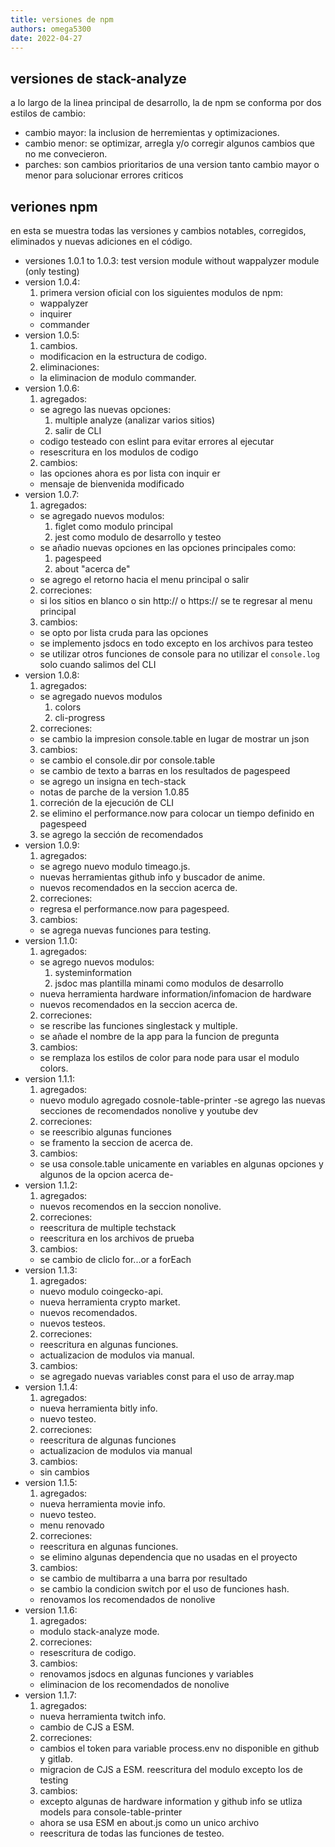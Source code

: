 ```yaml
---
title: versiones de npm
authors: omega5300
date: 2022-04-27
---
```


## versiones de stack-analyze

a lo largo de la linea principal de desarrollo, la de npm se conforma por dos estilos de cambio:
  - cambio mayor: la inclusion de herremientas y optimizaciones.
  - cambio menor: se optimizar, arregla y/o corregir algunos cambios que no me convecieron.
  - parches: son cambios prioritarios de una version tanto cambio mayor o menor para solucionar errores criticos
  
## veriones npm
en esta se muestra todas las versiones y cambios notables, corregidos, eliminados y nuevas adiciones en el código.

- versiones 1.0.1 to 1.0.3:
test version module without wappalyzer module (only testing)
- version 1.0.4:
  1. primera version oficial con los siguientes modulos de npm:
    - wappalyzer
    - inquirer
    - commander
- version 1.0.5:
  1. cambios.
    - modificacion en la estructura de codigo.
  2. eliminaciones:
    - la eliminacion de modulo commander.
- version 1.0.6:
  1. agregados:
    - se agrego las nuevas opciones:
      1. multiple analyze (analizar varios sitios)
      2. salir de CLI
    - codigo testeado con eslint para evitar errores al ejecutar
    - resescritura en los modulos de codigo
  2. cambios:
    - las opciones ahora es por lista con inquir
  er
    - mensaje de bienvenida modificado
- version 1.0.7:
  1. agregados:
    - se agregado nuevos modulos:
      1. figlet como modulo principal
      2. jest como modulo de desarrollo y testeo
    - se añadio nuevas opciones en las opciones principales como:
      1. pagespeed
      2. about "acerca de"
    - se agrego el retorno hacia el menu principal o salir
  2. correciones:
    - si los sitios en blanco o sin http:// o https:// se te regresar al menu principal
  3. cambios:
    - se opto por lista cruda para las opciones
    - se implemento jsdocs en todo excepto en los archivos para testeo
    - se utilizar otros funciones de console para no utilizar el ```console.log``` solo cuando salimos del CLI
- version 1.0.8:
  1. agregados:
    - se agregado nuevos modulos
      1. colors
      2. cli-progress 
  2. correciones:
    - se cambio la impresion console.table en lugar de mostrar un json
  3. cambios:
    - se cambio el console.dir por console.table
    - se cambio de texto a barras en los resultados de pagespeed
    - se agrego un insigna en tech-stack
  - notas de parche de la version 1.0.85
   1. correción de la ejecución de CLI
   2. se elimino el performance.now para colocar un tiempo definido en pagespeed
   3. se agrego la sección de recomendados
- version 1.0.9:
  1. agregados:
    - se agrego nuevo modulo timeago.js.
    - nuevas herramientas github info y buscador de anime.
    - nuevos recomendados en la seccion acerca de.
  2. correciones:
   - regresa el performance.now para pagespeed.
  3. cambios:
   - se agrega nuevas funciones para testing.
- version 1.1.0:
  1. agregados:
    - se agrego nuevos modulos:
      1. systeminformation
      2. jsdoc mas plantilla minami como modulos de desarrollo
    - nueva herramienta hardware information/infomacion de hardware
    - nuevos recomendados en la seccion acerca de.
  2. correciones:
   - se rescribe las funciones singlestack y multiple.
   - se añade el nombre de la app para la funcion de pregunta
  3. cambios:
   - se remplaza los estilos de color para node para usar el modulo colors.
- version 1.1.1:
  1. agregados:
    - nuevo modulo agregado cosnole-table-printer
    -se agrego las nuevas secciones de recomendados nonolive y youtube dev
  2. correciones:
    - se reescribio algunas funciones
    - se framento la seccion de acerca de.
  3. cambios:
    - se usa console.table unicamente en variables en algunas opciones y algunos de la opcion acerca de-
- version 1.1.2:
  1. agregados:
   - nuevos recomendos en la seccion nonolive.
  2. correciones:
    - reescritura de multiple techstack
    - reescritura en los archivos de prueba
  3. cambios:
    - se cambio de cliclo for...or a forEach
- version 1.1.3:
  1. agregados:
    - nuevo modulo coingecko-api.
    - nueva herramienta crypto market.
    - nuevos recomendados.
    - nuevos testeos.
  2. correciones:
    - reescritura en algunas funciones.
    - actualizacion de modulos via manual.
  3. cambios:
    - se agregado nuevas variables const para el uso de array.map
- version 1.1.4:
  1. agregados:
    - nueva herramienta bitly info.
    - nuevo testeo.
  2. correciones:
   - reescritura de algunas funciones
   - actualizacion de modulos via manual
  3. cambios:
   - sin cambios
- version 1.1.5:
  1. agregados:
    - nueva herramienta movie info.
    - nuevo testeo.
    - menu renovado
  2. correciones:
    - reescritura en algunas funciones.
    - se elimino algunas dependencia que no usadas en el proyecto
  3. cambios:
    - se cambio de multibarra a una barra por resultado
    - se cambio la condicion switch por el uso de funciones hash.
    - renovamos los recomendados de nonolive
- version 1.1.6:
  1. agregados:
    - modulo stack-analyze mode.
  2. correciones:
    - resescritura de codigo.
  3. cambios:
    - renovamos jsdocs en algunas funciones y variables
    - eliminacion de los recomendados de nonolive
- version 1.1.7:
  1. agregados:
   - nueva herramienta twitch info.
   - cambio de CJS a ESM.
  2. correciones:
    - cambios el token para variable process.env no disponible en github y gitlab.
    - migracion de CJS a ESM.
    reescritura del modulo excepto los de testing
  3. cambios:
    - excepto algunas de hardware information y github info se utliza models para console-table-printer
    - ahora se usa ESM en about.js como un unico archivo
    - reescritura de todas las funciones de testeo.
